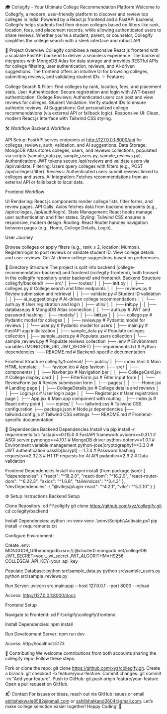🎓 Collegify - Your Ultimate College Recommendation Platform
Welcome to Collegify, a modern, user-friendly platform to discover and review top colleges in India! Powered by a React.js frontend and a FastAPI backend, Collegify helps students find their dream colleges based on filters like rank, location, fees, and placement records, while allowing authenticated users to share reviews. Whether you're a student, parent, or counselor, Collegify simplifies the college search with a sleek interface and robust API.

🚀 Project Overview
Collegify combines a responsive React.js frontend with a scalable FastAPI backend to deliver a seamless experience. The backend integrates with MongoDB Atlas for data storage and provides RESTful APIs for college filtering, user authentication, reviews, and AI-driven suggestions. The frontend offers an intuitive UI for browsing colleges, submitting reviews, and validating student IDs.
✨ Features

College Search & Filter: Find colleges by rank, location, fees, and placement stats.
User Authentication: Secure registration and login with JWT-based authentication.
College Reviews: Authenticated users can post and view reviews for colleges.
Student Validation: Verify student IDs to ensure authentic reviews.
AI Suggestions: Get personalized college recommendations (via external API or fallback logic).
Responsive UI: Clean, modern React.js interface with Tailwind CSS styling.


🛠️ Workflow
Backend Workflow

API Setup: FastAPI serves endpoints at http://127.0.0.1:8000/api for colleges, reviews, auth, validation, and AI suggestions.
Data Storage: MongoDB Atlas stores colleges, users, and reviews collections, populated via scripts (sample_data.py, sample_users.py, sample_reviews.py).
Authentication: JWT tokens secure /api/reviews and validate users via /api/validate.
Filtering: Users query colleges with filters (e.g., POST /api/colleges/filter).
Reviews: Authenticated users submit reviews linked to colleges and users.
AI Integration: Fetches recommendations from an external API or falls back to local data.

Frontend Workflow

UI Rendering: React.js components render college lists, filter forms, and review pages.
API Calls: Axios fetches data from backend endpoints (e.g., /api/colleges, /api/auth/login).
State Management: React hooks manage user authentication and filter states.
Styling: Tailwind CSS ensures a responsive, modern design.
Routing: React Router handles navigation between pages (e.g., Home, College Details, Login).

User Journey

Browse colleges or apply filters (e.g., rank ≤ 2, location: Mumbai).
Register/login to post reviews or validate student ID.
View college details and user reviews.
Get AI-driven college suggestions based on preferences.


📂 Directory Structure
The project is split into backend (college-recommendation-backend) and frontend (collegify-frontend), both housed in the collegify repository under backend/ and frontend/.
Backend Structure
collegify/backend/
├── src/
│   ├── routes/
│   │   ├── __init__.py
│   │   ├── colleges.py        # College search and filter endpoints
│   │   ├── reviews.py         # Review submission and retrieval
│   │   ├── validate.py        # Student ID validation
│   │   ├── ai_suggestion.py   # AI-driven college recommendations
│   │   └── auth.py            # User registration and login
│   ├── utils/
│   │   ├── __init__.py
│   │   ├── database.py        # MongoDB Atlas connection
│   │   └── auth.py            # JWT and password hashing
│   ├── models/
│   │   ├── __init__.py
│   │   ├── college.py         # Pydantic model for colleges
│   │   ├── review.py          # Pydantic model for reviews
│   │   └── user.py            # Pydantic model for users
│   ├── main.py                # FastAPI app initialization
│   ├── sample_data.py         # Populate colleges collection
│   ├── sample_users.py        # Populate users collection
│   └── sample_reviews.py      # Populate reviews collection
├── .env                       # Environment variables (MONGODB_URI, JWT_SECRET)
├── requirements.txt           # Python dependencies
└── README.md                  # Backend-specific documentation

Frontend Structure
collegify/frontend/
├── public/
│   ├── index.html             # Main HTML template
│   └── favicon.ico            # App favicon
├── src/
│   ├── components/
│   │   ├── Navbar.jsx         # Navigation bar
│   │   ├── CollegeCard.jsx    # College display card
│   │   ├── FilterForm.jsx     # Filter input form
│   │   └── ReviewForm.jsx     # Review submission form
│   ├── pages/
│   │   ├── Home.jsx           # Landing page
│   │   ├── CollegeDetails.jsx # College details and reviews
│   │   ├── Login.jsx          # User login page
│   │   └── Register.jsx       # User registration page
│   ├── App.jsx                # Main app component with routing
│   ├── index.js               # React entry point
│   └── styles/
│       └── tailwind.css       # Tailwind CSS configuration
├── package.json               # Node.js dependencies
├── tailwind.config.js         # Tailwind CSS settings
└── README.md                  # Frontend-specific documentation


🧰 Dependencies
Backend Dependencies
Install via pip install -r requirements.txt:
fastapi==0.115.0        # FastAPI framework
uvicorn==0.31.1         # ASGI server
pymongo==4.10.1         # MongoDB driver
python-dotenv==1.0.1    # Environment variable management
python-jose[cryptography]==3.3.0  # JWT authentication
passlib[bcrypt]==1.7.4  # Password hashing
requests==2.32.3        # HTTP requests for AI API
pydantic==2.9.2         # Data validation

Frontend Dependencies
Install via npm install (from package.json):
{
  "dependencies": {
    "react": "^18.2.0",
    "react-dom": "^18.2.0",
    "react-router-dom": "^6.22.3",
    "axios": "^1.6.8",
    "tailwindcss": "^3.4.3"
  },
  "devDependencies": {
    "@vitejs/plugin-react": "^4.2.1",
    "vite": "^5.2.10"
  }
}


⚙️ Setup Instructions
Backend Setup

Clone Repository:
cd F:\coligify
git clone https://github.com/xyz/collegify.git
cd collegify/backend


Install Dependencies:
python -m venv venv
.\venv\Scripts\Activate.ps1
pip install -r requirements.txt


Configure Environment:

Create .env:
MONGODB_URI=mongodb+srv://<user>:<password>@cluster0.mongodb.net/collegeDB
JWT_SECRET=your_jwt_secret
JWT_ALGORITHM=HS256
COLLEGEAI_API_KEY=your_api_key




Populate Database:
python src\sample_data.py
python src\sample_users.py
python src\sample_reviews.py


Run Server:
uvicorn src.main:app --host 127.0.0.1 --port 8000 --reload


Access: http://127.0.0.1:8000/docs



Frontend Setup

Navigate to Frontend:
cd F:\coligify\collegify\frontend


Install Dependencies:
npm install


Run Development Server:
npm run dev


Access: http://localhost:5173




🌟 Contributing
We welcome contributions from both accounts sharing the collegify repo! Follow these steps:

Fork or clone the repo: git clone https://github.com/xyz/collegify.git.
Create a branch: git checkout -b feature/your-feature.
Commit changes: git commit -m "Add your feature".
Push to GitHub: git push origin feature/your-feature.
Open a pull request on GitHub.


📬 Contact
For issues or ideas, reach out via GitHub Issues or email  abhishekwale8582@gmail.com or sahilbhatkand2604@gmail.com. Let’s make college selection easier together!
Happy Coding! 🚀
